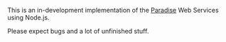 This is an in-development implementation of the [Paradise](https://github.com/festivaldev/Paradise) Web Services using Node.js.

Please expect bugs and a lot of unfinished stuff.